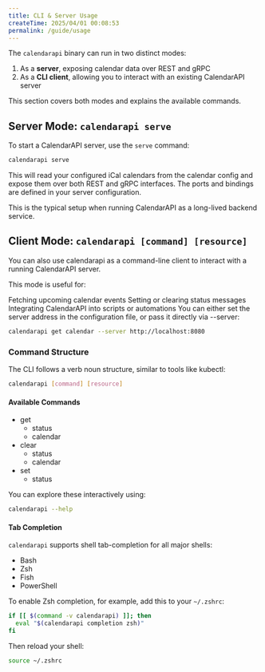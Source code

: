 ```yaml
---
title: CLI & Server Usage
createTime: 2025/04/01 00:08:53
permalink: /guide/usage
---
```


The `calendarapi` binary can run in two distinct modes:

1. As a **server**, exposing calendar data over REST and gRPC
2. As a **CLI client**, allowing you to interact with an existing CalendarAPI server

This section covers both modes and explains the available commands.

## Server Mode: `calendarapi serve`

To start a CalendarAPI server, use the `serve` command:

```bash
calendarapi serve
```

This will read your configured iCal calendars from the calendar config and expose them over both REST and gRPC interfaces. The ports and bindings are defined in your server configuration.

This is the typical setup when running CalendarAPI as a long-lived backend service.

## Client Mode: `calendarapi [command] [resource]`

You can also use calendarapi as a command-line client to interact with a running CalendarAPI server.

This mode is useful for:

Fetching upcoming calendar events
Setting or clearing status messages
Integrating CalendarAPI into scripts or automations
You can either set the server address in the configuration file, or pass it directly via --server:

```bash
calendarapi get calendar --server http://localhost:8080
```

### Command Structure

The CLI follows a verb noun structure, similar to tools like kubectl:

```bash
calendarapi [command] [resource]
```

#### Available Commands

<FileTree>

- get
  - status
  - calendar
- clear
  - status
  - calendar
- set
  - status

</FileTree>

You can explore these interactively using:

```bash
calendarapi --help
```

#### Tab Completion

`calendarapi` supports shell tab-completion for all major shells:

- Bash
- Zsh
- Fish
- PowerShell

To enable Zsh completion, for example, add this to your `~/.zshrc`:

```zsh
if [[ $(command -v calendarapi) ]]; then
  eval "$(calendarapi completion zsh)"
fi
```

Then reload your shell:

```zsh
source ~/.zshrc
```
